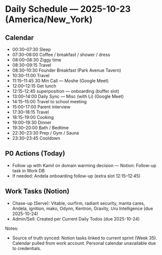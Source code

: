 # Daily Schedule — 2025-10-23 (America/New_York)

## Calendar
- 00:30–07:30 Sleep
- 07:30–08:00 Coffee / breakfast / shower / dress
- 08:00–08:30 Ziggy time
- 08:30–09:15 Travel
- 08:30–10:30 Founder Breakfast (Park Avenue Tavern)
- 10:30–11:00 Travel
- 11:15–11:45 30 Min Call — Moshe (Google Meet)
- 12:00–12:15 Get lunch
- 12:15–12:45 superposition — onboarding (buffer slot)
- 13:00–14:00 Daily Sync — Misc (with Li) (Google Meet)
- 14:15–15:00 Travel to school meeting
- 15:00–17:00 Parent interview
- 17:30–18:15 Travel
- 18:15–19:00 Cooking
- 19:00–19:30 Dinner
- 19:30–20:00 Bath / Bedtime
- 22:30–23:30 Prep / Gym / Sauna
- 23:30–23:45 Cooldown

## P0 Actions (Today)
- Follow up with Kamil on domain warming decision — Notion: Follow-up task in Work DB
- If needed: Andela onboarding follow-up (extra slot 12:15–12:45)

## Work Tasks (Notion)
- Chase-up (Serve): Vitable, ourfirm, radiant security, manta cares, Andela, ignition, mako, Odynn, Kentron, Gravity, Uru Intelligence (due 2025-10-24)
- Admin/Sell: Created per Current Daily Todos (due 2025-10-24)

Notes:
- Source of truth synced: Notion tasks linked to current sprint (Week 35). Calendar pulled from work account. Personal calendar unavailable due to credentials.
